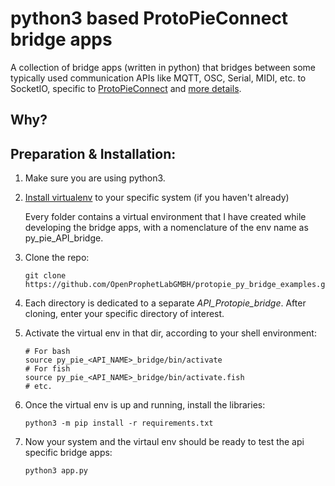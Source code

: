 # python3 based ProtoPieConnect bridge apps
A collection of bridge apps (written in python) that bridges between some typically used communication APIs like MQTT, OSC, Serial, MIDI, etc. to SocketIO, specific to [ProtoPieConnect](https://www.protopie.io/learn/docs/connect/getting-started) and [more details](https://protopie.notion.site/ProtoPie-Connect-Basics-Best-Practices-b68fec1986e9429ca71cc41e3905f095). 

## Why?


## Preparation & Installation:
1. Make sure you are using python3. 
2. [Install virtualenv](https://packaging.python.org/en/latest/guides/installing-using-pip-and-virtual-environments/) to your specific system (if you haven't already)
    
    Every folder contains a virtual environment that I have created while developing the bridge apps, with a nomenclature of the env name as py_pie_API_bridge. 
3. Clone the repo: 
   ```shell
   git clone https://github.com/OpenProphetLabGMBH/protopie_py_bridge_examples.git
   ``` 
4. Each directory is dedicated to a separate _API_Protopie_bridge_. After cloning, enter your specific directory of interest.
5. Activate the virtual env in that dir, according to your shell environment: 
   ```shell
   # For bash
   source py_pie_<API_NAME>_bridge/bin/activate 
   # For fish
   source py_pie_<API_NAME>_bridge/bin/activate.fish 
   # etc. 
   ```
6. Once the virtual env is up and running, install the libraries:
   ```shell
   python3 -m pip install -r requirements.txt
   ```
7. Now your system and the virtaul env should be ready to test the api specific bridge apps: 
   ```shell
   python3 app.py
   ```

